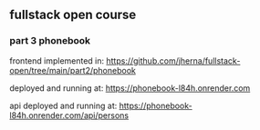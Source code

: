## fullstack open course
### part 3 phonebook

frontend implemented in: https://github.com/jherna/fullstack-open/tree/main/part2/phonebook

deployed and running at: https://phonebook-l84h.onrender.com

api deployed and running at: https://phonebook-l84h.onrender.com/api/persons



